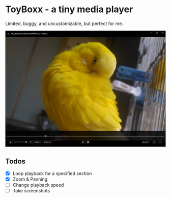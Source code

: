 # ToyBoxx - a tiny media player
Limited, buggy, and uncustomizable, but perfect for me.

![](./img/screenshot.png)

## Todos

- [x] Loop playback for a specified section
- [x] Zoom & Panning
- [ ] Change playback speed
- [ ] Take screenshots
